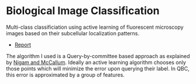 # Biological Image Classification


Multi-class classificiation using active learning of fluorescent microscopy images based on their subcellular localization patterns.

* [Report](report.pdf)

The algorithm I used is a Query-by-committee based approach as explained by [Nigam and McCallum](nigampdf). Ideally an active learning algorithm chooses only those points whichwill minimize the error upon querying their label. In QBC, this error is approximated by a group of features.